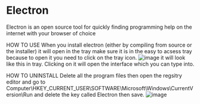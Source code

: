 # Electron
Electron is an open source tool for quickly finding programming help on the internet with your browser of choice

HOW TO USE
When you install electron (either by compiling from source or the installer) it will open in the tray
make sure it is in the easy to acsess tray because to open it you need to click on the tray icon.
![image](https://user-images.githubusercontent.com/73725114/203406978-64dc4c72-e120-4f44-9236-4980ce809c51.png)
it will look like this in tray.
Clicking on it will open the interface which you can type into.



HOW TO UNINSTALL
Delete all the program files then open the regsitry editor and go to Computer\HKEY_CURRENT_USER\SOFTWARE\Microsoft\Windows\CurrentVersion\Run and delete the key called
Electron then save.
![image](https://user-images.githubusercontent.com/73725114/203407185-a1745ee1-cab5-41b8-9ad5-9b08011d1a9a.png)

